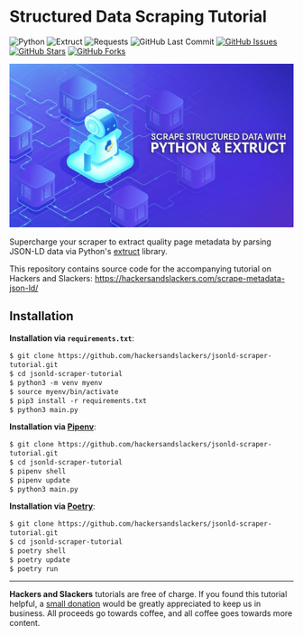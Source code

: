 # Structured Data Scraping Tutorial

![Python](https://img.shields.io/badge/Python-v^3.8-blue.svg?logo=python&longCache=true&logoColor=white&colorB=5e81ac&style=flat-square&colorA=4c566a)
![Extruct](https://img.shields.io/badge/Extruct-v0.9.0-blue.svg?longCache=true&logo=flask&style=flat-square&logoColor=white&colorB=5e81ac&colorA=4c566a)
![Requests](https://img.shields.io/badge/Requests-v2.24.0-blue.svg?longCache=true&logo=flask&style=flat-square&logoColor=white&colorB=5e81ac&colorA=4c566a)
![GitHub Last Commit](https://img.shields.io/github/last-commit/google/skia.svg?style=flat-square&colorA=4c566a&colorB=a3be8c&logo=GitHub)
[![GitHub Issues](https://img.shields.io/github/issues/hackersandslackers/jsonld-scraper-tutorial.svg?style=flat-square&colorA=4c566a&logo=GitHub&colorB=ebcb8b)](https://github.com/hackersandslackers/jsonld-scraper-tutorial/issues)
[![GitHub Stars](https://img.shields.io/github/stars/hackersandslackers/jsonld-scraper-tutorial.svg?style=flat-square&colorA=4c566a&logo=GitHub&colorB=ebcb8b)](https://github.com/hackersandslackers/jsonld-scraper-tutorial/stargazers)
[![GitHub Forks](https://img.shields.io/github/forks/hackersandslackers/jsonld-scraper-tutorial.svg?style=flat-square&colorA=4c566a&logo=GitHub&colorB=ebcb8b)](https://github.com/hackersandslackers/jsonld-scraper-tutorial/network)

![Extruct Tutorial](.github/json-ld-pyld@2x.jpg)

Supercharge your scraper to extract quality page metadata by parsing JSON-LD data via Python's [extruct](https://github.com/scrapinghub/extruct) library.

This repository contains source code for the accompanying tutorial on Hackers and Slackers: https://hackersandslackers.com/scrape-metadata-json-ld/


## Installation

**Installation via `requirements.txt`**:

```shell
$ git clone https://github.com/hackersandslackers/jsonld-scraper-tutorial.git
$ cd jsonld-scraper-tutorial
$ python3 -m venv myenv
$ source myenv/bin/activate
$ pip3 install -r requirements.txt
$ python3 main.py
```

**Installation via [Pipenv](https://pipenv-fork.readthedocs.io/en/latest/)**:

```shell
$ git clone https://github.com/hackersandslackers/jsonld-scraper-tutorial.git
$ cd jsonld-scraper-tutorial
$ pipenv shell
$ pipenv update
$ python3 main.py
```

**Installation via [Poetry](https://python-poetry.org/)**:

```shell
$ git clone https://github.com/hackersandslackers/jsonld-scraper-tutorial.git
$ cd jsonld-scraper-tutorial
$ poetry shell
$ poetry update
$ poetry run
```

-----

**Hackers and Slackers** tutorials are free of charge. If you found this tutorial helpful, a [small donation](https://www.buymeacoffee.com/hackersslackers) would be greatly appreciated to keep us in business. All proceeds go towards coffee, and all coffee goes towards more content.
